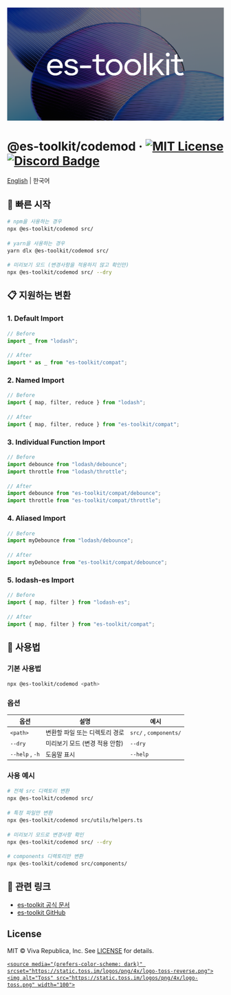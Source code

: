 ![](./public/og.png)

# @es-toolkit/codemod &middot; [![MIT License](https://img.shields.io/badge/license-MIT-blue.svg)](https://github.com/toss/slash/blob/main/LICENSE) [![Discord Badge](https://discord.com/api/guilds/1281071127052943361/widget.png?style=shield)](https://discord.gg/vGXbVjP2nY)

[English](https://github.com/toss/es-toolkit-codemod/blob/main/README.md) | 한국어

## 🚀 빠른 시작

```bash
# npm을 사용하는 경우
npx @es-toolkit/codemod src/

# yarn을 사용하는 경우
yarn dlx @es-toolkit/codemod src/

# 미리보기 모드 (변경사항을 적용하지 않고 확인만)
npx @es-toolkit/codemod src/ --dry
```

## 📋 지원하는 변환

### 1. Default Import

```javascript
// Before
import _ from "lodash";

// After
import * as _ from "es-toolkit/compat";
```

### 2. Named Import

```javascript
// Before
import { map, filter, reduce } from "lodash";

// After
import { map, filter, reduce } from "es-toolkit/compat";
```

### 3. Individual Function Import

```javascript
// Before
import debounce from "lodash/debounce";
import throttle from "lodash/throttle";

// After
import debounce from "es-toolkit/compat/debounce";
import throttle from "es-toolkit/compat/throttle";
```

### 4. Aliased Import

```javascript
// Before
import myDebounce from "lodash/debounce";

// After
import myDebounce from "es-toolkit/compat/debounce";
```

### 5. lodash-es Import

```javascript
// Before
import { map, filter } from "lodash-es";

// After
import { map, filter } from "es-toolkit/compat";
```

## 🎯 사용법

### 기본 사용법

```bash
npx @es-toolkit/codemod <path>
```

### 옵션

| 옵션            | 설명                           | 예시                   |
| --------------- | ------------------------------ | ---------------------- |
| `<path>`        | 변환할 파일 또는 디렉토리 경로 | `src/` , `components/` |
| `--dry`         | 미리보기 모드 (변경 적용 안함) | `--dry`                |
| `--help` , `-h` | 도움말 표시                    | `--help`               |

### 사용 예시

```bash
# 전체 src 디렉토리 변환
npx @es-toolkit/codemod src/

# 특정 파일만 변환
npx @es-toolkit/codemod src/utils/helpers.ts

# 미리보기 모드로 변경사항 확인
npx @es-toolkit/codemod src/ --dry

# components 디렉토리만 변환
npx @es-toolkit/codemod src/components/
```

## 🔗 관련 링크

- [es-toolkit 공식 문서](https://es-toolkit.slash.page)
- [es-toolkit GitHub](https://github.com/toss/es-toolkit)

## License

MIT © Viva Republica, Inc. See [LICENSE](./LICENSE) for details.

<a title="Toss" href="https://toss.im">
  <picture>

    <source media="(prefers-color-scheme: dark)" srcset="https://static.toss.im/logos/png/4x/logo-toss-reverse.png">
    <img alt="Toss" src="https://static.toss.im/logos/png/4x/logo-toss.png" width="100">

  </picture>
</a>
